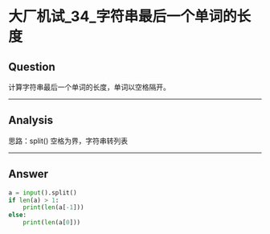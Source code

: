 # 大厂机试_34_字符串最后一个单词的长度


## Question
计算字符串最后一个单词的长度，单词以空格隔开。

----

## Analysis
思路：split() 空格为界，字符串转列表

----

## Answer
```python
a = input().split()
if len(a) > 1:
    print(len(a[-1]))
else:
    print(len(a[0]))
```